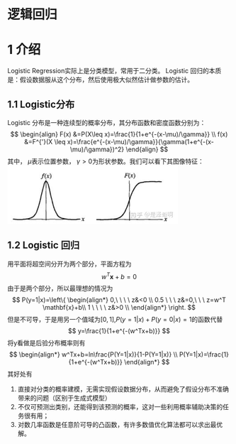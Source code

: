 # 逻辑回归
# 1 介绍
Logistic Regression实际上是分类模型，常用于二分类。
Logistic 回归的本质是：假设数据服从这个分布，然后使用极大似然估计做参数的估计。
## 1.1 Logistic分布
Logistic 分布是一种连续型的概率分布，其分布函数和密度函数分别为：
$$
    \begin{align}
        F(x) &=P(X\leq x)=\frac{1}{1+e^{-(x-\mu)/\gamma}} \\
        f(x) &=F^{'}(X \leq x)=\frac{e^{-(x-\mu)/\gamma}}{\gamma(1+e^{-(x-\mu)/\gamma})^2}
    \end{align}
$$
其中， $\mu$表示位置参数， $\gamma>0$为形状参数。我们可以看下其图像特征：
![函数和函数密度的图像](./../../picture/basic/V1.jpeg)

## 1.2 Logistic 回归
用平面将超空间分开为两个部分，平面方程为
$$
w^T \mathbf{x}+b=0
$$
由于是两个部分，所以最理想的情况为
$$
    P(y=1|x)=\left\{
        \begin{align*}
            0,\ \ \ \ z&<0   \\
            0.5 \ \ \ z&=0,\ \ \ z=w^T \mathbf{x}+b\\
            1 \ \ \ \ z&>0 \\
        \end{align*}
     \right.
$$
但是不可导，于是用另一个值域为$[0,1]$,$P(y=1|x)+P(y=0|x)=1$的函数代替
$$
y=\frac{1}{1+e^{-(w^Tx+b)}}
$$
将y看做是后验分布概率则有
$$
    \begin{align*}
        w^Tx+b=ln\frac{P(Y=1|x)}{1-P(Y=1|x)}    \\
        P(Y=1|x)=\frac{1}{1+e^{-(w^Tx+b)}}
    \end{align*}
$$
其好处有
<ol>
<li>直接对分类的概率建模，无需实现假设数据分布，从而避免了假设分布不准确带来的问题（区别于生成式模型）</li>
<li>不仅可预测出类别，还能得到该预测的概率，这对一些利用概率辅助决策的任务很有用；</li>
<li>对数几率函数是任意阶可导的凸函数，有许多数值优化算法都可以求出最优解。</li>
</ol>